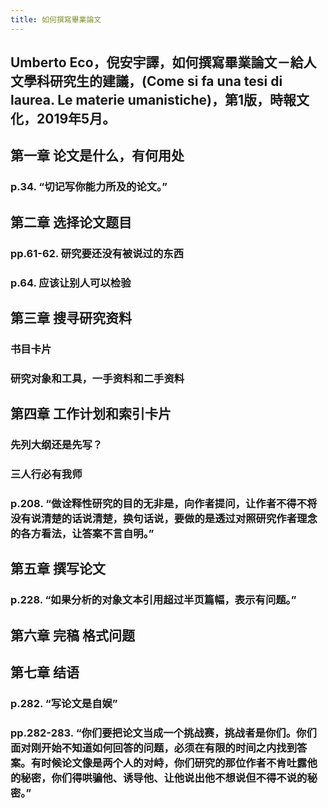 ```yaml
---
title: 如何撰寫畢業論文
---
```


## Umberto Eco，倪安宇譯，如何撰寫畢業論文－給人文學科研究生的建議，(Come si fa una tesi di laurea. Le materie umanistiche)，第1版，時報文化，2019年5月。
## 第一章  论文是什么，有何用处
### p.34. “切记写你能力所及的论文。”
## 第二章 选择论文题目
### pp.61-62. 研究要还没有被说过的东西
### p.64. 应该让别人可以检验
## 第三章 搜寻研究资料
### 书目卡片
### 研究对象和工具，一手资料和二手资料
## 第四章 工作计划和索引卡片
### 先列大纲还是先写？
### 三人行必有我师
### p.208. “做诠释性研究的目的无非是，向作者提问，让作者不得不将没有说清楚的话说清楚，换句话说，要做的是透过对照研究作者理念的各方看法，让答案不言自明。”
## 第五章 撰写论文
### p.228. “如果分析的对象文本引用超过半页篇幅，表示有问题。”
## 第六章 完稿  格式问题
## 第七章 结语
### p.282. “写论文是自娱”
### pp.282-283. “你们要把论文当成一个挑战赛，挑战者是你们。你们面对刚开始不知道如何回答的问题，必须在有限的时间之内找到答案。有时候论文像是两个人的对峙，你们研究的那位作者不肯吐露他的秘密，你们得哄骗他、诱导他、让他说出他不想说但不得不说的秘密。”
###
##

